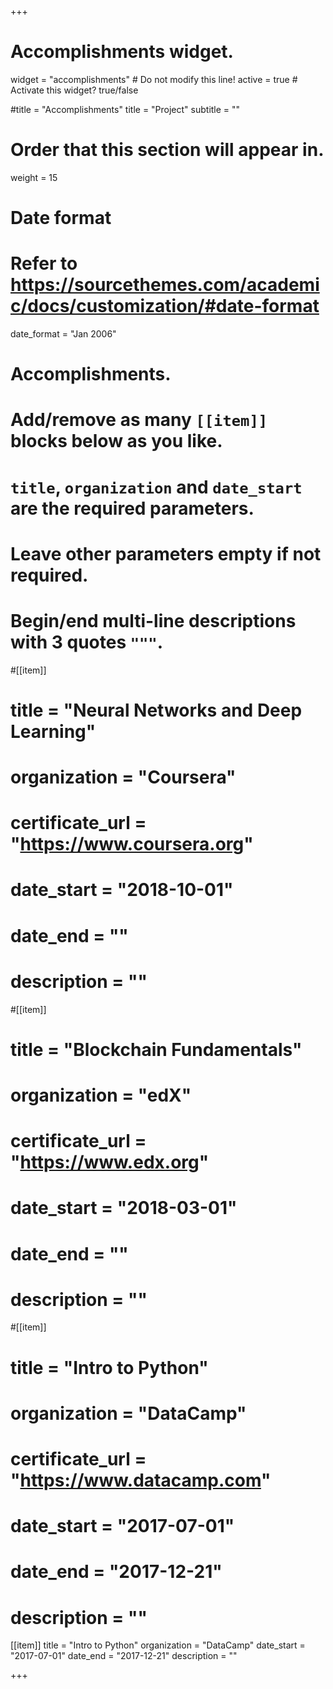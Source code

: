 +++
# Accomplishments widget.
widget = "accomplishments"  # Do not modify this line!
active = true  # Activate this widget? true/false

#title = "Accomplish&shy;ments"
title = "Project"
subtitle = ""

# Order that this section will appear in.
weight = 15

# Date format
#   Refer to https://sourcethemes.com/academic/docs/customization/#date-format
date_format = "Jan 2006"

# Accomplishments.
#   Add/remove as many `[[item]]` blocks below as you like.
#   `title`, `organization` and `date_start` are the required parameters.
#   Leave other parameters empty if not required.
#   Begin/end multi-line descriptions with 3 quotes `"""`.

#[[item]]
#  title = "Neural Networks and Deep Learning"
#  organization = "Coursera"
#  certificate_url = "https://www.coursera.org"
#  date_start = "2018-10-01"
#  date_end = ""
#  description = ""

#[[item]]
#  title = "Blockchain Fundamentals"
#  organization = "edX"
#  certificate_url = "https://www.edx.org"
#  date_start = "2018-03-01"
#  date_end = ""
#  description = ""
  
#[[item]]
#  title = "Intro to Python"
#  organization = "DataCamp"
#  certificate_url = "https://www.datacamp.com"
#  date_start = "2017-07-01"
#  date_end = "2017-12-21"
#  description = ""  
  
[[item]]
  title = "Intro to Python"
  organization = "DataCamp"
  date_start = "2017-07-01"
  date_end = "2017-12-21"
  description = ""

+++
